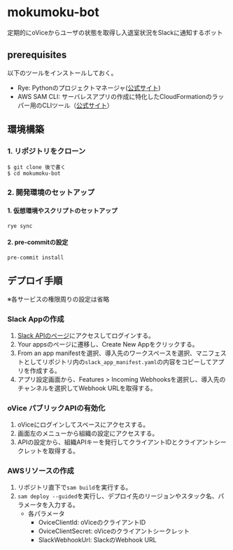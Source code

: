 # mokumoku-bot

定期的にoViceからユーザの状態を取得し入退室状況をSlackに通知するボット

## prerequisites
以下のツールをインストールしておく。
- Rye: Pythonのプロジェクトマネージャ([公式サイト](https://rye.astral.sh/))
- AWS SAM CLI: サーバレスアプリの作成に特化したCloudFormationのラッパー用のCLIツール（[公式サイト](https://docs.aws.amazon.com/serverless-application-model/latest/developerguide/install-sam-cli.html)）

## 環境構築
### 1. リポジトリをクローン
```
$ git clone 後で書く
$ cd mokumoku-bot
```

### 2. 開発環境のセットアップ
#### 1. 仮想環境やスクリプトのセットアップ
```
rye sync
```
#### 2. pre-commitの設定
```
pre-commit install
```

## デプロイ手順
※各サービスの権限周りの設定は省略
### Slack Appの作成
1. [Slack APIのページ](https://api.slack.com/apps)にアクセスしてログインする。
2. Your appsのページに遷移し、Create New Appをクリックする。
3. From an app manifestを選択、導入先のワークスペースを選択、マニフェストとしてリポジトリ内の`slack_app_manifest.yaml`の内容をコピーしてアプリを作成する。
4. アプリ設定画面から、Features > Incoming Webhooksを選択し、導入先のチャンネルを選択してWebhook URLを取得する。

### oVice パブリックAPIの有効化
1. oViceにログインしてスペースにアクセスする。
2. 画面左のメニューから組織の設定にアクセスする。
3. APIの設定から、組織APIキーを発行してクライアントIDとクライアントシークレットを取得する。

### AWSリソースの作成
1. リポジトリ直下で`sam build`を実行する。
2. `sam deploy --guided`を実行し、デプロイ先のリージョンやスタック名、パラメータを入力する。
   - 各パラメータ
     - OviceClientId: oViceのクライアントID
     - OviceClientSecret: oViceのクライアントシークレット
     - SlackWebhookUrl: SlackのWebhook URL